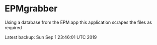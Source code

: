 # EPMgrabber
Using a database from the EPM app this application scrapes the files as required


Latest backup: Sun Sep 1 23:46:01 UTC 2019

